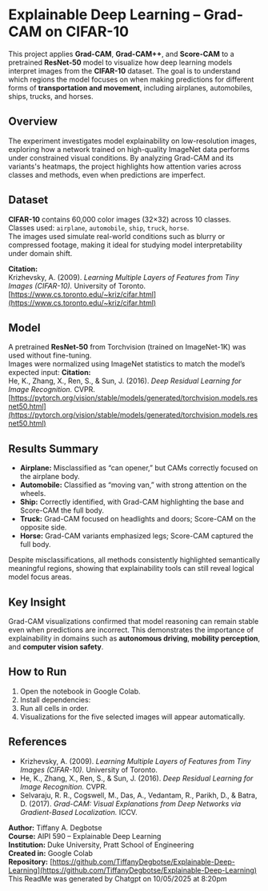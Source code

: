 # Explainable Deep Learning – Grad-CAM on CIFAR-10

This project applies **Grad-CAM**, **Grad-CAM++**, and **Score-CAM** to a pretrained **ResNet-50** model to visualize how deep learning models interpret images from the **CIFAR-10** dataset. The goal is to understand which regions the model focuses on when making predictions for different forms of **transportation and movement**, including airplanes, automobiles, ships, trucks, and horses.

## Overview
The experiment investigates model explainability on low-resolution images, exploring how a network trained on high-quality ImageNet data performs under constrained visual conditions. By analyzing Grad-CAM and its variants's heatmaps, the project highlights how attention varies across classes and methods, even when predictions are imperfect.

## Dataset
**CIFAR-10** contains 60,000 color images (32×32) across 10 classes.  
Classes used: `airplane`, `automobile`, `ship`, `truck`, `horse`.  
The images used simulate real-world conditions such as blurry or compressed footage, making it ideal for studying model interpretability under domain shift.

**Citation:**  
Krizhevsky, A. (2009). *Learning Multiple Layers of Features from Tiny Images (CIFAR-10).* University of Toronto.  
[https://www.cs.toronto.edu/~kriz/cifar.html](https://www.cs.toronto.edu/~kriz/cifar.html)

## Model
A pretrained **ResNet-50** from Torchvision (trained on ImageNet-1K) was used without fine-tuning.  
Images were normalized using ImageNet statistics to match the model’s expected input:
**Citation:**  
He, K., Zhang, X., Ren, S., & Sun, J. (2016). *Deep Residual Learning for Image Recognition.* CVPR.  
[https://pytorch.org/vision/stable/models/generated/torchvision.models.resnet50.html](https://pytorch.org/vision/stable/models/generated/torchvision.models.resnet50.html)

## Results Summary
- **Airplane:** Misclassified as “can opener,” but CAMs correctly focused on the airplane body.  
- **Automobile:** Classified as “moving van,” with strong attention on the wheels.  
- **Ship:** Correctly identified, with Grad-CAM highlighting the base and Score-CAM the full body.  
- **Truck:** Grad-CAM focused on headlights and doors; Score-CAM on the opposite side.  
- **Horse:** Grad-CAM variants emphasized legs; Score-CAM captured the full body.

Despite misclassifications, all methods consistently highlighted semantically meaningful regions, showing that explainability tools can still reveal logical model focus areas.

## Key Insight
Grad-CAM visualizations confirmed that model reasoning can remain stable even when predictions are incorrect. This demonstrates the importance of explainability in domains such as **autonomous driving**, **mobility perception**, and **computer vision safety**.

## How to Run
1. Open the notebook in Google Colab.  
2. Install dependencies:  
3. Run all cells in order.  
4. Visualizations for the five selected images will appear automatically.

## References
- Krizhevsky, A. (2009). *Learning Multiple Layers of Features from Tiny Images (CIFAR-10).* University of Toronto.  
- He, K., Zhang, X., Ren, S., & Sun, J. (2016). *Deep Residual Learning for Image Recognition.* CVPR.  
- Selvaraju, R. R., Cogswell, M., Das, A., Vedantam, R., Parikh, D., & Batra, D. (2017). *Grad-CAM: Visual Explanations from Deep Networks via Gradient-Based Localization.* ICCV.

**Author:** Tiffany A. Degbotse  
**Course:** AIPI 590 – Explainable Deep Learning  
**Institution:** Duke University, Pratt School of Engineering  
**Created in:** Google Colab  
**Repository:** [https://github.com/TiffanyDegbotse/Explainable-Deep-Learning](https://github.com/TiffanyDegbotse/Explainable-Deep-Learning)
This ReadMe was generated by Chatgpt on 10/05/2025 at 8:20pm
